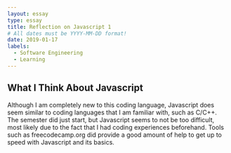 ```yaml
---
layout: essay
type: essay
title: Reflection on Javascript 1
# All dates must be YYYY-MM-DD format!
date: 2019-01-17
labels:
  - Software Engineering
  - Learning
---
```


## What I Think About Javascript
Although I am completely new to this coding language, Javascript does seem similar to coding languages that I am familiar with, such as C/C++. The semester did just start, but Javascript seems to not be too difficult, most likely due to the fact that I had coding experiences beforehand. Tools such as freecodecamp.org did provide a good amount of help to get up to speed with Javascript and its basics.
